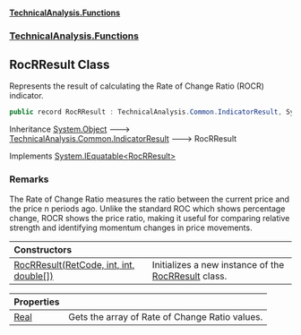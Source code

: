 #### [TechnicalAnalysis\.Functions](Atypical.TechnicalAnalysis.Functions.md 'Atypical\.TechnicalAnalysis\.Functions')
### [TechnicalAnalysis\.Functions](Atypical.TechnicalAnalysis.Functions.md#TechnicalAnalysis.Functions 'TechnicalAnalysis\.Functions')

## RocRResult Class

Represents the result of calculating the Rate of Change Ratio \(ROCR\) indicator\.

```csharp
public record RocRResult : TechnicalAnalysis.Common.IndicatorResult, System.IEquatable<TechnicalAnalysis.Functions.RocRResult>
```

Inheritance [System\.Object](https://docs.microsoft.com/en-us/dotnet/api/System.Object 'System\.Object') &#129106; [TechnicalAnalysis\.Common\.IndicatorResult](https://docs.microsoft.com/en-us/dotnet/api/TechnicalAnalysis.Common.IndicatorResult 'TechnicalAnalysis\.Common\.IndicatorResult') &#129106; RocRResult

Implements [System\.IEquatable&lt;](https://docs.microsoft.com/en-us/dotnet/api/System.IEquatable-1 'System\.IEquatable\`1')[RocRResult](RocRResult.md 'TechnicalAnalysis\.Functions\.RocRResult')[&gt;](https://docs.microsoft.com/en-us/dotnet/api/System.IEquatable-1 'System\.IEquatable\`1')

### Remarks
The Rate of Change Ratio measures the ratio between the current price and the price n periods ago\.
Unlike the standard ROC which shows percentage change, ROCR shows the price ratio, making it useful
for comparing relative strength and identifying momentum changes in price movements\.

| Constructors | |
| :--- | :--- |
| [RocRResult\(RetCode, int, int, double\[\]\)](RocRResult.RocRResult(RetCode,int,int,double[]).md 'TechnicalAnalysis\.Functions\.RocRResult\.RocRResult\(TechnicalAnalysis\.Common\.RetCode, int, int, double\[\]\)') | Initializes a new instance of the [RocRResult](RocRResult.md 'TechnicalAnalysis\.Functions\.RocRResult') class\. |

| Properties | |
| :--- | :--- |
| [Real](RocRResult.Real.md 'TechnicalAnalysis\.Functions\.RocRResult\.Real') | Gets the array of Rate of Change Ratio values\. |

